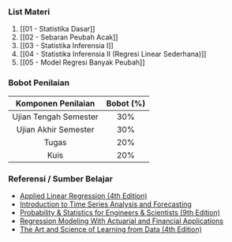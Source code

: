 ### List Materi

1. [[01 - Statistika Dasar]]
2. [[02 - Sebaran Peubah Acak]]
3. [[03 - Statistika Inferensia I]]
4. [[04 - Statistika Inferensia II (Regresi Linear Sederhana)]]
5. [[05 - Model Regresi Banyak Peubah]]

### Bobot Penilaian

|  Komponen Penilaian   | Bobot (%) |
| :-------------------: | :-------: |
| Ujian Tengah Semester |    30%    |
| Ujian Akhir Semester  |    30%    |
|         Tugas         |    20%    |
|         Kuis          |    20%    |

### Referensi / Sumber Belajar

- [Applied Linear Regression (4th Edition)](https://drive.google.com/file/d/1ngacQ2cKFizzVs2lv-tNhssaZ-lX7bAJ/view?usp=drive_link)
- [Introduction to Time Series Analysis and Forecasting](https://drive.google.com/file/d/161MtvwZXzrvKI0EoETwCk8rjQO35KZS9/view?usp=drive_link)
- [Probability & Statistics for Engineers & Scientists (9th Edition)](https://drive.google.com/file/d/1sNNiGioSIOn96e5PPqvTS-LaTNmS6jy3/view?usp=drive_link)
- [Regression Modeling With Actuarial and Financial Applications](https://drive.google.com/file/d/1rkOMA3XoJmp04GGhAPar0kNF20eaTFwX/view?usp=drive_link)
- [The Art and Science of Learning from Data (4th Edition)](https://drive.google.com/file/d/1snQffpsQLRrWkfOrC_MXYk85qgZ6l7N0/view?usp=drive_link)

